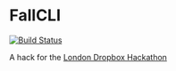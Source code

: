 # FallCLI
[![Build Status](https://travis-ci.org/petems/fallcli.svg)](https://travis-ci.org/petems/fallcli)

A hack for the [London Dropbox Hackathon](http://lanyrd.com/2015/london-dropbox-hackathon/)